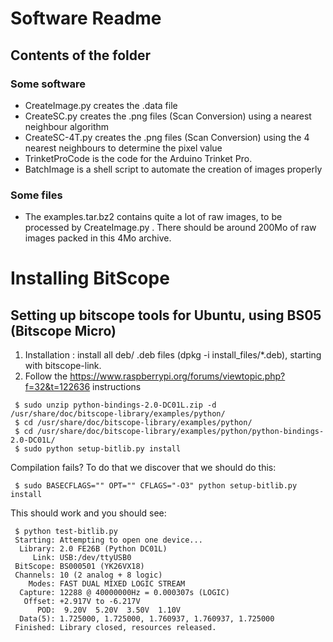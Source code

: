 # Software Readme

## Contents of the folder 

### Some software

* CreateImage.py creates the .data file
* CreateSC.py creates the .png files (Scan Conversion) using a nearest neighbour algorithm
* CreateSC-4T.py creates the .png files (Scan Conversion) using the 4 nearest neighbours to determine the pixel value
* TrinketProCode is the code for the Arduino Trinket Pro.
* BatchImage is a shell script to automate the creation of images properly

### Some files
* The examples.tar.bz2 contains quite a lot of raw images, to be processed by CreateImage.py . There should be around 200Mo of raw images packed in this 4Mo archive.

# Installing BitScope

## Setting up bitscope tools for Ubuntu, using BS05 (Bitscope Micro)	

1. Installation : install all deb/ .deb files (dpkg -i install_files/*.deb), starting with bitscope-link.
2. Follow the https://www.raspberrypi.org/forums/viewtopic.php?f=32&t=122636 instructions

```
 $ sudo unzip python-bindings-2.0-DC01L.zip -d /usr/share/doc/bitscope-library/examples/python/
 $ cd /usr/share/doc/bitscope-library/examples/python/
 $ cd /usr/share/doc/bitscope-library/examples/python/python-bindings-2.0-DC01L/
 $ sudo python setup-bitlib.py install
```
Compilation fails? To do that we discover that we should do this:
```
 $ sudo BASECFLAGS="" OPT="" CFLAGS="-O3" python setup-bitlib.py install
```
This should work and you should see:
```
 $ python test-bitlib.py 
 Starting: Attempting to open one device...
  Library: 2.0 FE26B (Python DC01L)
     Link: USB:/dev/ttyUSB0
 BitScope: BS000501 (YK26VX18)
 Channels: 10 (2 analog + 8 logic)
    Modes: FAST DUAL MIXED LOGIC STREAM
  Capture: 12288 @ 40000000Hz = 0.000307s (LOGIC)
   Offset: +2.917V to -6.217V
      POD:  9.20V  5.20V  3.50V  1.10V
  Data(5): 1.725000, 1.725000, 1.760937, 1.760937, 1.725000
 Finished: Library closed, resources released.
```

